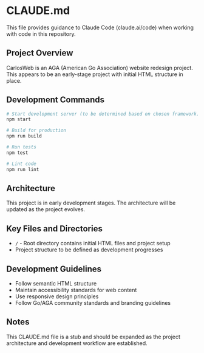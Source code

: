 # CLAUDE.md

This file provides guidance to Claude Code (claude.ai/code) when working with code in this repository.

## Project Overview

CarlosWeb is an AGA (American Go Association) website redesign project. This appears to be an early-stage project with initial HTML structure in place.

## Development Commands

```bash
# Start development server (to be determined based on chosen framework)
npm start

# Build for production
npm run build

# Run tests
npm test

# Lint code
npm run lint
```

## Architecture

This project is in early development stages. The architecture will be updated as the project evolves.

## Key Files and Directories

- `/` - Root directory contains initial HTML files and project setup
- Project structure to be defined as development progresses

## Development Guidelines

- Follow semantic HTML structure
- Maintain accessibility standards for web content
- Use responsive design principles
- Follow Go/AGA community standards and branding guidelines

## Notes

This CLAUDE.md file is a stub and should be expanded as the project architecture and development workflow are established.